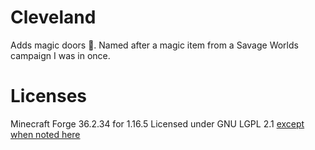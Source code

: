 # Cleveland

Adds magic doors 👻. Named after a magic item from a Savage Worlds campaign I was in once.

# Licenses

Minecraft Forge 36.2.34 for 1.16.5 Licensed under GNU LGPL 2.1 [except when noted here](https://github.com/MinecraftForge/MinecraftForge/blob/1.16.x/LICENSE.txt "MinecraftForge")
